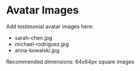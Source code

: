 # Avatar Images

Add testimonial avatar images here:

- sarah-chen.jpg
- michael-rodriguez.jpg  
- anna-kowalski.jpg

Recommended dimensions: 64x64px square images
